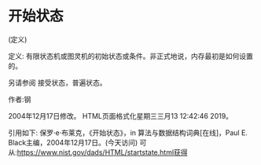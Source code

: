 # 开始状态


(定义)



定义:
有限状态机或图灵机的初始状态或条件。非正式地说，内存最初是如何设置的。



另请参阅
接受状态，普遍状态。


作者:钢







2004年12月17日修改。
HTML页面格式化星期三三月13 12:42:46 2019。



引用如下:
保罗·e·布莱克，《开始状态》，in
算法与数据结构词典[在线]，Paul E. Black主编，2004年12月17日。(今天访问)
可从:https://www.nist.gov/dads/HTML/startstate.html获得